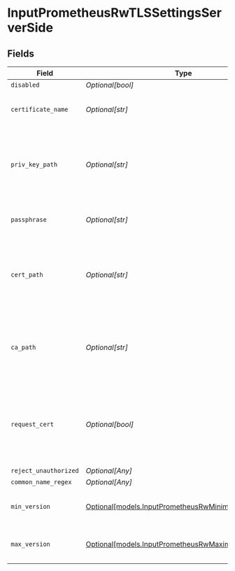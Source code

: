 # InputPrometheusRwTLSSettingsServerSide


## Fields

| Field                                                                                                  | Type                                                                                                   | Required                                                                                               | Description                                                                                            |
| ------------------------------------------------------------------------------------------------------ | ------------------------------------------------------------------------------------------------------ | ------------------------------------------------------------------------------------------------------ | ------------------------------------------------------------------------------------------------------ |
| `disabled`                                                                                             | *Optional[bool]*                                                                                       | :heavy_minus_sign:                                                                                     | N/A                                                                                                    |
| `certificate_name`                                                                                     | *Optional[str]*                                                                                        | :heavy_minus_sign:                                                                                     | The name of the predefined certificate                                                                 |
| `priv_key_path`                                                                                        | *Optional[str]*                                                                                        | :heavy_minus_sign:                                                                                     | Path on server containing the private key to use. PEM format. Can reference $ENV_VARS.                 |
| `passphrase`                                                                                           | *Optional[str]*                                                                                        | :heavy_minus_sign:                                                                                     | Passphrase to use to decrypt private key                                                               |
| `cert_path`                                                                                            | *Optional[str]*                                                                                        | :heavy_minus_sign:                                                                                     | Path on server containing certificates to use. PEM format. Can reference $ENV_VARS.                    |
| `ca_path`                                                                                              | *Optional[str]*                                                                                        | :heavy_minus_sign:                                                                                     | Path on server containing CA certificates to use. PEM format. Can reference $ENV_VARS.                 |
| `request_cert`                                                                                         | *Optional[bool]*                                                                                       | :heavy_minus_sign:                                                                                     | Require clients to present their certificates. Used to perform client authentication using SSL certs.  |
| `reject_unauthorized`                                                                                  | *Optional[Any]*                                                                                        | :heavy_minus_sign:                                                                                     | N/A                                                                                                    |
| `common_name_regex`                                                                                    | *Optional[Any]*                                                                                        | :heavy_minus_sign:                                                                                     | N/A                                                                                                    |
| `min_version`                                                                                          | [Optional[models.InputPrometheusRwMinimumTLSVersion]](../models/inputprometheusrwminimumtlsversion.md) | :heavy_minus_sign:                                                                                     | Minimum TLS version to accept from connections                                                         |
| `max_version`                                                                                          | [Optional[models.InputPrometheusRwMaximumTLSVersion]](../models/inputprometheusrwmaximumtlsversion.md) | :heavy_minus_sign:                                                                                     | Maximum TLS version to accept from connections                                                         |